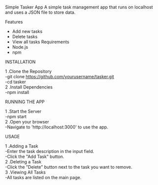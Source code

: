 Simple Tasker App
A simple task management app that runs on localhost and uses a JSON file to store data.

Features
- Add new tasks
- Delete tasks
- View all tasks
Requirements
- Node.js
- npm

  
INSTALLATION  

1 .Clone the Repository  
  -git clone https://github.com/yourusername/tasker.git  
  -cd tasker  
2 .Install Dependencies  
  -npm install  

  
RUNNING THE APP  

1 .Start the Server  
  -npm start  
2 .Open your browser  
  -Navigate to 'http://localhost:3000' to use the app.  

  
USAGE

1 .Adding a Task   
    -Enter the task description in the input field.   
    -Click the "Add Task" button.    
2 .Deleting a Task   
    -Click the "Delete" button next to the task you want to remove.   
3 .Viewing All Tasks   
    -All tasks are listed on the main page.   

